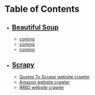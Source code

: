 # Table of Contents
- ## [Beautiful Soup](#)
  * [coming](#)
  * [coming](#)
  * [coming](#)
- ## [Scrapy](#)
  * [Quotes To Scrape website crawler](/scrapy/quotescrape/README.md)
  * [Amazon website crawler](#)
  * [IMBD website crawler](#)
